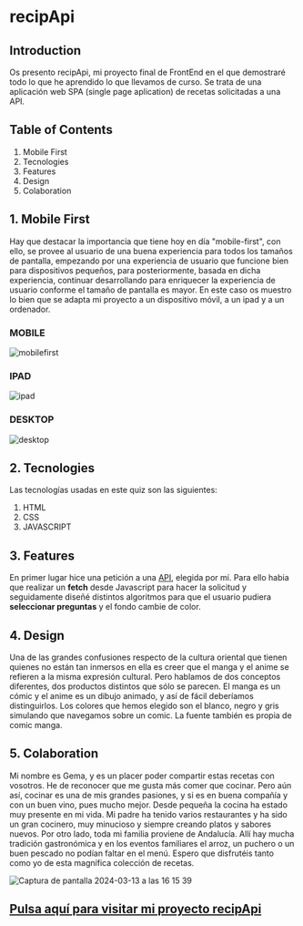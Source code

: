 # recipApi

## Introduction
Os presento recipApi, mi proyecto final de FrontEnd en el que demostraré todo lo que he aprendido lo que llevamos de curso. Se trata de una aplicación web SPA (single page aplication) de recetas solicitadas a una API. 

## Table of Contents
1. Mobile First
2. Tecnologies
3. Features
4. Design
5. Colaboration

## 1. Mobile First

Hay que destacar la importancia que tiene hoy en día "mobile-first", con ello, se provee al usuario de una buena experiencia para todos los tamaños de pantalla, empezando por una experiencia de usuario que funcione bien para dispositivos pequeños, para posteriormente, basada en dicha experiencia, continuar desarrollando para enriquecer la experiencia de usuario conforme el tamaño de pantalla es mayor. En este caso os muestro lo bien que se adapta mi proyecto a un dispositivo móvil, a un ipad y a un ordenador.

### MOBILE

![mobilefirst](https://github.com/Gemagit/recipApi/assets/143506667/d9dbb0ec-44e4-4b18-9949-50c7ca4a004a)

### IPAD

![ipad](https://github.com/Gemagit/recipApi/assets/143506667/adf00604-c04b-4251-b9d7-602faed798cd)

### DESKTOP

![desktop](https://github.com/Gemagit/recipApi/assets/143506667/8b18d448-b0aa-4a94-a4cd-da1179e9ee4e)

## 2. Tecnologies

Las tecnologías usadas en este quiz son las siguientes:
1. HTML
2. CSS
3. JAVASCRIPT


## 3. Features

En primer lugar hice una petición a una [API]([https://www.themealdb.com/]), elegida por mí. Para ello habia que realizar un **fetch** desde Javascript para hacer la solicitud y seguidamente diseñé distintos algoritmos para que el usuario pudiera **seleccionar preguntas** y el fondo cambie de color. 



## 4. Design

Una de las grandes confusiones respecto de la cultura oriental que tienen quienes no están tan inmersos en ella es creer que el manga y el anime se refieren a la misma expresión cultural. Pero hablamos de dos conceptos diferentes, dos productos distintos que sólo se parecen. El manga es un cómic y el anime es un dibujo animado, y así de fácil deberíamos distinguirlos. Los colores que hemos elegido son el blanco, negro y gris simulando que navegamos sobre un comic. La fuente también es propia de comic manga.



## 5. Colaboration

Mi nombre es Gema, y es un placer poder compartir estas recetas con vosotros. He de reconocer que me gusta más comer que cocinar. Pero aún así, cocinar es una de mis grandes pasiones, y si es en buena compañía y con un buen vino, pues mucho mejor. Desde pequeña la cocina ha estado muy presente en mi vida. Mi padre ha tenido varios restaurantes y ha sido un gran cocinero, muy minucioso y siempre creando platos y sabores nuevos. Por otro lado, toda mi familia proviene de Andalucía. Allí hay mucha tradición gastronómica y en los eventos familiares el arroz, un puchero o un buen pescado no podían faltar en el menú. Espero que disfrutéis tanto como yo de esta magnífica colección de recetas.

![Captura de pantalla 2024-03-13 a las 16 15 39](https://github.com/Gemagit/quiz2.0/assets/143506667/4b5a34e0-1914-4145-af1f-a52c3c407f59)

## [Pulsa aquí para visitar mi proyecto recipApi]([https://gemagit.github.io/recipApi/])

